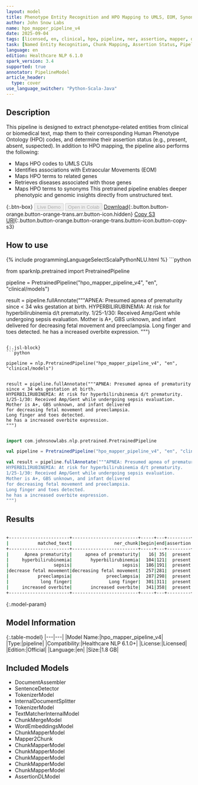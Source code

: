 ```yaml
---
layout: model
title: Phenotype Entity Recognition and HPO Mapping to UMLS, EOM, Synonyms, Genes, and Diseases (Pretrained Pipeline)
author: John Snow Labs
name: hpo_mapper_pipeline_v4
date: 2025-09-04
tags: [licensed, en, clinical, hpo, pipeline, ner, assertion, mapper, disease, gene, eom, synonym]
task: [Named Entity Recognition, Chunk Mapping, Assertion Status, Pipeline Healthcare]
language: en
edition: Healthcare NLP 6.1.0
spark_version: 3.4
supported: true
annotator: PipelineModel
article_header:
  type: cover
use_language_switcher: "Python-Scala-Java"
---
```


## Description

This pipeline is designed to extract phenotype-related entities from clinical or biomedical text, map them to their corresponding Human Phenotype Ontology (HPO) codes, and determine their assertion status (e.g., present, absent, suspected).
In addition to HPO mapping, the pipeline also performs the following:
 - Maps HPO codes to UMLS CUIs
 - Identifies associations with Extraocular Movements (EOM)
 - Maps HPO terms to related genes
 - Retrieves diseases associated with those genes
 - Maps HPO terms to synonyms
This pretrained pipeline enables deeper phenotypic and genomic insights directly from unstructured text.

{:.btn-box}
<button class="button button-orange" disabled>Live Demo</button>
<button class="button button-orange" disabled>Open in Colab</button>
[Download](https://s3.amazonaws.com/auxdata.johnsnowlabs.com/clinical/models/hpo_mapper_pipeline_v4_en_6.1.0_3.4_1757014877006.zip){:.button.button-orange.button-orange-trans.arr.button-icon.hidden}
[Copy S3 URI](s3://auxdata.johnsnowlabs.com/clinical/models/hpo_mapper_pipeline_v4_en_6.1.0_3.4_1757014877006.zip){:.button.button-orange.button-orange-trans.button-icon.button-copy-s3}

## How to use



<div class="tabs-box" markdown="1">
{% include programmingLanguageSelectScalaPythonNLU.html %}
```python

from sparknlp.pretrained import PretrainedPipeline

pipeline = PretrainedPipeline("hpo_mapper_pipeline_v4", "en", "clinical/models")

result = pipeline.fullAnnotate("""APNEA: Presumed apnea of prematurity since < 34 wks gestation at birth.
HYPERBILIRUBINEMIA: At risk for hyperbilirubinemia d/t prematurity.
1/25-1/30: Received Amp/Gent while undergoing sepsis evaluation.
Mother is A+, GBS unknown, and infant delivered
for decreasing fetal movement and preeclampsia.
Long finger and toes detected.
he has a increased overbite expression.
""")

```

{:.jsl-block}
```python

pipeline = nlp.PretrainedPipeline("hpo_mapper_pipeline_v4", "en", "clinical/models")


result = pipeline.fullAnnotate("""APNEA: Presumed apnea of prematurity since < 34 wks gestation at birth.
HYPERBILIRUBINEMIA: At risk for hyperbilirubinemia d/t prematurity.
1/25-1/30: Received Amp/Gent while undergoing sepsis evaluation.
Mother is A+, GBS unknown, and infant delivered
for decreasing fetal movement and preeclampsia.
Long finger and toes detected.
he has a increased overbite expression.
""")

```
```scala

import com.johnsnowlabs.nlp.pretrained.PretrainedPipeline

val pipeline = PretrainedPipeline("hpo_mapper_pipeline_v4", "en", "clinical/models")

val result = pipeline.fullAnnotate("""APNEA: Presumed apnea of prematurity since < 34 wks gestation at birth.
HYPERBILIRUBINEMIA: At risk for hyperbilirubinemia d/t prematurity.
1/25-1/30: Received Amp/Gent while undergoing sepsis evaluation.
Mother is A+, GBS unknown, and infant delivered
for decreasing fetal movement and preeclampsia.
Long finger and toes detected.
he has a increased overbite expression.
""")

```
</div>

## Results

```bash

+-----------------------+-------------------------+-----+---+---------+----------+------------------------------------------------------------------------------------------------------------------------------------------------------+------------+--------------------+------------------------------------------------------------------------------------------------------------------------------------------------------+----------------------------------------------------------------------------------------------------------------------------------------------+
|           matched_text|                ner_chunk|begin|end|assertion|  hpo_code|                                                                                                                                            hpo_parent|umls_mapping|         eom_mapping|                                                                                                                                          gene_disease|                                                                                                                                       synonym|
+-----------------------+-------------------------+-----+---+---------+----------+------------------------------------------------------------------------------------------------------------------------------------------------------+------------+--------------------+------------------------------------------------------------------------------------------------------------------------------------------------------+----------------------------------------------------------------------------------------------------------------------------------------------+
|      Apnea prematurity|     apnea of prematurity|   16| 35|  present|HP:0034236|HP:0002104: Apnea ## Lack of breathing with no movement of the respiratory muscles and no exchange of air in the lungs. This term refers to a dispo...|        NONE|                NONE|                                                                                                                                                  NONE|                                                                        {'exact_synonym': ['aop'], 'related_synonym': [], 'broad_synonym': []}|
|     hyperbilirubinemia|       hyperbilirubinemia|  104|121|  present|HP:0002904|HP:0033479: Abnormal circulating bilirubin concentration ##  => HP:0010995: Abnormal circulating dicarboxylic acid concentration ## A dicarboxylic ...|    C1142335|                NONE|{"ADK": ["poor speech", "seizure", "hypotonia", "increased csf methionine concentration", "hepatic steatosis", "cholestasis", "muscle weakness", "a...|                                                {'exact_synonym': ['high blood bilirubin levels'], 'related_synonym': [], 'broad_synonym': []}|
|                 sepsis|                   sepsis|  186|191|  present|HP:0100806|HP:0010978: Abnormality of immune system physiology ## A functional abnormality of the immune system. => HP:0002715: Abnormality of the immune syst...|        NONE|                NONE|{"ABCA3": ["honeycomb lung", "ground-glass opacification", "nonspecific interstitial pneumonia", "bronchial wall thickening", "sepsis", "clubbing",...|                                                  {'exact_synonym': ['infection in blood stream'], 'related_synonym': [], 'broad_synonym': []}|
|decrease fetal movement|decreasing fetal movement|  257|281|  present|HP:0001558|HP:0001557: Prenatal movement abnormality ## Fetal movements generally become apparent during the second trimester of pregnancy around the 20th wee...|        NONE|                NONE|{"AARS1": ["distal muscle weakness", "limb dystonia", "bilateral sensorineural hearing impairment", "abnormality of prenatal development or birth",...|                                                                                                                                          NONE|
|           preeclampsia|             preeclampsia|  287|298|  present|HP:0100602|HP:0100603: Toxemia of pregnancy ## Pregnancy-induced toxic reactions of the mother that can be as harmless as slight Maternal hypertension or as l...|        NONE|                NONE|{"SLC25A20": ["reduced circulating 6-pyruvoyltetrahydropterin synthase activity", "reduced tissue carnitine-acylcarnitine translocase activity", "e...|                                                              {'exact_synonym': ['pre-eclampsia'], 'related_synonym': [], 'broad_synonym': []}|
|            long finger|              Long finger|  301|311|  present|HP:0100807|HP:0001167: Abnormal finger morphology ## An anomaly of a finger. => HP:0001155: Abnormality of the hand ## An abnormality affecting one or both ha...|        NONE|EOM:41535e8ed3dc9076|{"BIN1": ["distal muscle weakness", "exercise-induced myalgia", "proximal muscle weakness", "generalized amyotrophy", "generalized hypotonia", "lon...|                                                                                                                                          NONE|
|     increased overbite|       increased overbite|  341|358|  present|HP:0011094|HP:0000692: Tooth malposition ## Abnormal alignment, positioning, or spacing of the teeth, i.e., misaligned teeth. => HP:0000164: Abnormality of th...|        NONE|                NONE|{"EP300": ["adducted thumb", "syndactyly", "trichiasis", "simple ear", "spina bifida", "sporadic", "panic attack", "generalized hypotonia", "agenes...|{'exact_synonym': ['increased overlap of upper and lower incisors', 'overbite', 'supraocclusion'], 'related_synonym': [], 'broad_synonym': []}|
+-----------------------+-------------------------+-----+---+---------+----------+------------------------------------------------------------------------------------------------------------------------------------------------------+------------+--------------------+------------------------------------------------------------------------------------------------------------------------------------------------------+----------------------------------------------------------------------------------------------------------------------------------------------+

```

{:.model-param}
## Model Information

{:.table-model}
|---|---|
|Model Name:|hpo_mapper_pipeline_v4|
|Type:|pipeline|
|Compatibility:|Healthcare NLP 6.1.0+|
|License:|Licensed|
|Edition:|Official|
|Language:|en|
|Size:|1.8 GB|

## Included Models

- DocumentAssembler
- SentenceDetector
- TokenizerModel
- InternalDocumentSplitter
- TokenizerModel
- TextMatcherInternalModel
- ChunkMergeModel
- WordEmbeddingsModel
- ChunkMapperModel
- Mapper2Chunk
- ChunkMapperModel
- ChunkMapperModel
- ChunkMapperModel
- ChunkMapperModel
- ChunkMapperModel
- AssertionDLModel